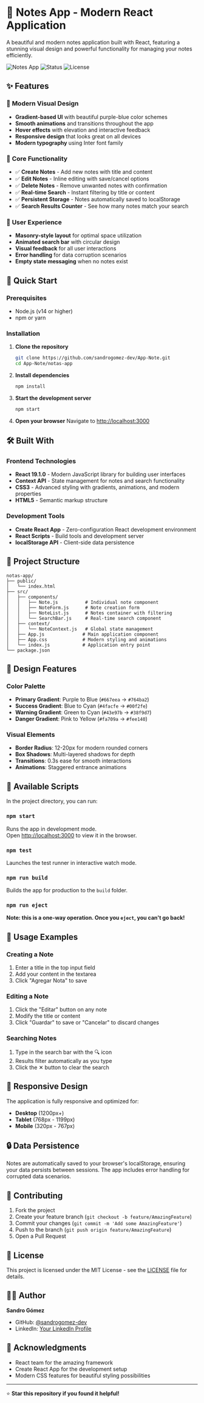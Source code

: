 # 📝 Notes App - Modern React Application

A beautiful and modern notes application built with React, featuring a stunning visual design and powerful functionality for managing your notes efficiently.

![Notes App](https://img.shields.io/badge/React-19.1.0-blue?style=for-the-badge&logo=react)
![Status](https://img.shields.io/badge/Status-Active-success?style=for-the-badge)
![License](https://img.shields.io/badge/License-MIT-yellow?style=for-the-badge)

## ✨ Features

### 🎨 **Modern Visual Design**
- **Gradient-based UI** with beautiful purple-blue color schemes
- **Smooth animations** and transitions throughout the app
- **Hover effects** with elevation and interactive feedback
- **Responsive design** that looks great on all devices
- **Modern typography** using Inter font family

### 📱 **Core Functionality**
- ✅ **Create Notes** - Add new notes with title and content
- ✅ **Edit Notes** - Inline editing with save/cancel options
- ✅ **Delete Notes** - Remove unwanted notes with confirmation
- ✅ **Real-time Search** - Instant filtering by title or content
- ✅ **Persistent Storage** - Notes automatically saved to localStorage
- ✅ **Search Results Counter** - See how many notes match your search

### 🎯 **User Experience**
- **Masonry-style layout** for optimal space utilization
- **Animated search bar** with circular design
- **Visual feedback** for all user interactions
- **Error handling** for data corruption scenarios
- **Empty state messaging** when no notes exist

## 🚀 Quick Start

### Prerequisites
- Node.js (v14 or higher)
- npm or yarn

### Installation

1. **Clone the repository**
   ```bash
   git clone https://github.com/sandrogomez-dev/App-Note.git
   cd App-Note/notas-app
   ```

2. **Install dependencies**
   ```bash
   npm install
   ```

3. **Start the development server**
   ```bash
   npm start
   ```

4. **Open your browser**
   Navigate to [http://localhost:3000](http://localhost:3000)

## 🛠️ Built With

### **Frontend Technologies**
- **React 19.1.0** - Modern JavaScript library for building user interfaces
- **Context API** - State management for notes and search functionality
- **CSS3** - Advanced styling with gradients, animations, and modern properties
- **HTML5** - Semantic markup structure

### **Development Tools**
- **Create React App** - Zero-configuration React development environment
- **React Scripts** - Build tools and development server
- **localStorage API** - Client-side data persistence

## 📁 Project Structure

```
notas-app/
├── public/
│   └── index.html
├── src/
│   ├── components/
│   │   ├── Note.js          # Individual note component
│   │   ├── NoteForm.js      # Note creation form
│   │   ├── NoteList.js      # Notes container with filtering
│   │   └── SearchBar.js     # Real-time search component
│   ├── context/
│   │   └── NoteContext.js   # Global state management
│   ├── App.js              # Main application component
│   ├── App.css             # Modern styling and animations
│   └── index.js            # Application entry point
└── package.json
```

## 🎨 Design Features

### **Color Palette**
- **Primary Gradient**: Purple to Blue (`#667eea` → `#764ba2`)
- **Success Gradient**: Blue to Cyan (`#4facfe` → `#00f2fe`)
- **Warning Gradient**: Green to Cyan (`#43e97b` → `#38f9d7`)
- **Danger Gradient**: Pink to Yellow (`#fa709a` → `#fee140`)

### **Visual Elements**
- **Border Radius**: 12-20px for modern rounded corners
- **Box Shadows**: Multi-layered shadows for depth
- **Transitions**: 0.3s ease for smooth interactions
- **Animations**: Staggered entrance animations

## 🔧 Available Scripts

In the project directory, you can run:

### `npm start`
Runs the app in development mode.\
Open [http://localhost:3000](http://localhost:3000) to view it in the browser.

### `npm test`
Launches the test runner in interactive watch mode.

### `npm run build`
Builds the app for production to the `build` folder.

### `npm run eject`
**Note: this is a one-way operation. Once you `eject`, you can't go back!**

## 🌟 Usage Examples

### Creating a Note
1. Enter a title in the top input field
2. Add your content in the textarea
3. Click "Agregar Nota" to save

### Editing a Note
1. Click the "Editar" button on any note
2. Modify the title or content
3. Click "Guardar" to save or "Cancelar" to discard changes

### Searching Notes
1. Type in the search bar with the 🔍 icon
2. Results filter automatically as you type
3. Click the ✕ button to clear the search

## 📱 Responsive Design

The application is fully responsive and optimized for:
- **Desktop** (1200px+)
- **Tablet** (768px - 1199px)
- **Mobile** (320px - 767px)

## 🔒 Data Persistence

Notes are automatically saved to your browser's localStorage, ensuring your data persists between sessions. The app includes error handling for corrupted data scenarios.

## 🤝 Contributing

1. Fork the project
2. Create your feature branch (`git checkout -b feature/AmazingFeature`)
3. Commit your changes (`git commit -m 'Add some AmazingFeature'`)
4. Push to the branch (`git push origin feature/AmazingFeature`)
5. Open a Pull Request

## 📄 License

This project is licensed under the MIT License - see the [LICENSE](LICENSE) file for details.

## 👨‍💻 Author

**Sandro Gómez**
- GitHub: [@sandrogomez-dev](https://github.com/sandrogomez-dev)
- LinkedIn: [Your LinkedIn Profile](https://linkedin.com/in/yourprofile)

## 🙏 Acknowledgments

- React team for the amazing framework
- Create React App for the development setup
- Modern CSS features for beautiful styling possibilities

---

⭐ **Star this repository if you found it helpful!**

